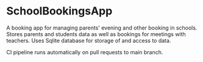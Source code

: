# SchoolBookingsApp
A booking app for managing parents' evening and other booking in schools. Stores parents and students data as well as 
bookings for meetings with teachers. Uses Sqlite database for storage of and access to data.

CI pipeline runs automatically on pull requests to main branch.
